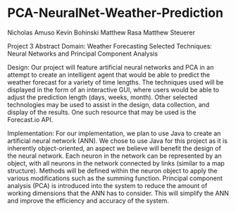 # PCA-NeuralNet-Weather-Prediction

Nicholas Amuso
Kevin Bohinski
Matthew Rasa
Matthew Steuerer

Project 3 Abstract
Domain: Weather Forecasting
Selected Techniques: Neural Networks and Principal Component Analysis 

Design:
	Our project will feature artificial neural networks and PCA in an attempt to create an intelligent agent that would be able to predict the weather forecast for a variety of time lengths. The techniques used will be displayed in the form of an interactive GUI, where users would be able to adjust the prediction length (days, weeks, month). Other selected technologies may be used to assist in the design, data collection, and display of the results. One such resource that may be used is the Forecast.io API. 


Implementation:
	For our implementation, we plan to use Java to create an artificial neural network (ANN).  We chose to use Java for this project as it is inherently object-oriented, an aspect we believe will benefit the design of the neural network.  Each neuron in the network can be represented by an object, with all neurons in the network connected by links (similar to a map structure).  Methods will be defined within the neuron object to apply the various modifications such as the summing function.  Principal component analysis (PCA) is introduced into the system to reduce the amount of working dimensions that the ANN has to consider.  This will simplify the ANN and improve the efficiency and accuracy of the system.
